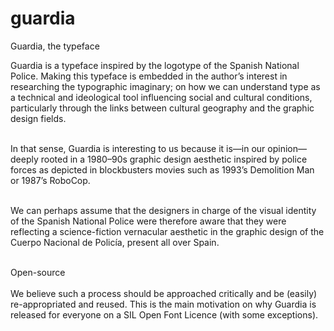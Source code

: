 # guardia
Guardia, the typeface
   
 Guardia is a typeface inspired by the logotype of the Spanish National Police. Making this typeface is embedded in the author’s interest in researching the typographic imaginary; on how we can understand type as a technical and ideological tool influencing social and cultural conditions, particularly through the links between cultural geography and the graphic design fields. <br><br>

In that sense, Guardia is interesting to us because it is—in our opinion—deeply rooted in a 1980–⁠90s graphic design aesthetic inspired by police forces as depicted in blockbusters movies such as 1993’s Demolition Man or 1987’s RoboCop. <br><br>

We can perhaps assume that the designers in charge of the visual identity of the Spanish National Police were therefore aware that they were reflecting a science-fiction vernacular aesthetic in the graphic design of the Cuerpo Nacional de Policía, present all over Spain. <br><br>

<a id='big'>Open-source</a><br><br>
We believe such a process should be approached critically and be (easily) re-appropriated and reused. This is the main motivation on why Guardia is released for everyone on a SIL Open Font Licence (with some exceptions).</div>
     
